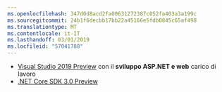 ```yaml
---
ms.openlocfilehash: 347d0d8acd2fa00631272387c052fa403a3a199c
ms.sourcegitcommit: 24b1f6decbb17bb22a45166e5fdb0845c65af498
ms.translationtype: MT
ms.contentlocale: it-IT
ms.lasthandoff: 03/01/2019
ms.locfileid: "57041788"
---
```

* [Visual Studio 2019 Preview](https://visualstudio.microsoft.com/vs/preview/) con il **sviluppo ASP.NET e web** carico di lavoro
* [.NET Core SDK 3.0 Preview](https://dotnet.microsoft.com/download/dotnet-core/3.0)
